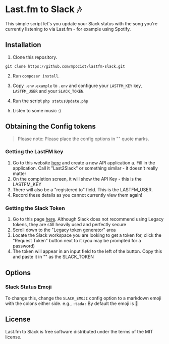 # Last.fm to Slack 🎶

This simple script let's you update your Slack status with the song you're currently listening to via Last.fm - for example using Spotify.

## Installation

1. Clone this repository.

```
git clone https://github.com/mpociot/lastfm-slack.git
```

2. Run `composer install`.

3. Copy `.env.example` to `.env` and configure your `LASTFM_KEY` key, `LASTFM_USER` and your `SLACK_TOKEN`.

4. Run the script `php statusUpdate.php`

5. Listen to some music :)

## Obtaining the Config tokens
> Please note: Please place the config options in "" quote marks.

### Getting the LastFM key
1. Go to this website [here](https://www.last.fm/api/account/create) and create a new API application
  a. Fill in the application. Call it "Last2Slack" or something similar - it doesn't really matter
2. On the completion screen, it will show the API Key - this is the LASTFM_KEY
3. There will also be a "registered to" field. This is the LASTFM_USER.
4. Record these details as you cannot currently view them again!

### Getting the Slack Token
1. Go to this page [here](https://api.slack.com/custom-integrations/legacy-tokens). Although Slack does not recommend using Legacy tokens, they are still heavily used and perfectly secure
2. Scroll down to the "Legacy token generator" area
3. Locate the Slack workspace you are looking to get a token for, click the "Request Token" button next to it (you may be prompted for a password)
4. The token will appear in an input field to the left of the button. Copy this and paste it in "" as the SLACK_TOKEN


## Options

### Slack Status Emoji
To change this, change the `SLACK_EMOJI` config option to a markdown emoji with the colons either side. e.g., `:tada:`
By default the emoji is :musical_note:

## License

Last.fm to Slack is free software distributed under the terms of the MIT license.
